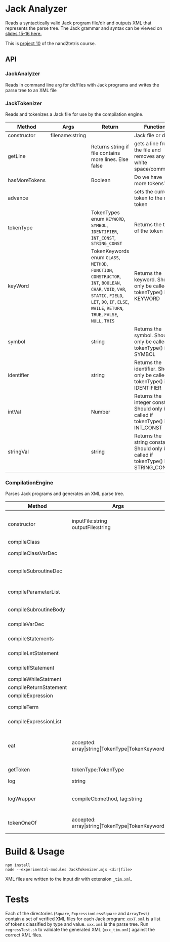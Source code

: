 # Jack Analyzer

Reads a syntactically valid Jack program file/dir and outputs XML that represents the parse tree. The Jack grammar and syntax can be viewed on [slides 15-16 here.](http://nand2tetris.org/lectures/PDF/lecture%2010%20compiler%20I.pdf)

This is [project 10](http://nand2tetris.org/10.php) of the nand2tetris course.

## API

### JackAnalyzer
Reads in command line arg for dir/files with Jack programs and writes the parse tree to an XML file

### JackTokenizer
Reads and tokenizes a Jack file for use by the compilation engine.

|Method|Args|Return|Function|
|---|---|---|---|
|constructor|filename:string||Jack file or dir|
|getLine||Returns string if file contains more lines. Else false|gets a line from the file and removes any white space/comments|
|hasMoreTokens||Boolean|Do we have more tokens?|
|advance|||sets the current token to the next token|
|tokenType||TokenTypes enum `KEYWORD`, `SYMBOL`, `IDENTIFIER`, `INT_CONST`, `STRING_CONST`|Returns the type of the token|
|keyWord||TokenKeywords enum `CLASS`, `METHOD`, `FUNCTION`, `CONSTRUCTOR`, `INT`, `BOOLEAN`, `CHAR`, `VOID`, `VAR`, `STATIC`, `FIELD`, `LET`, `DO`, `IF`, `ELSE`, `WHILE`, `RETURN`, `TRUE`, `FALSE`, `NULL`, `THIS`|Returns the keyword. Should only be called if tokenType() is KEYWORD|
|symbol||string|Returns the symbol. Should only be called if tokenType() is SYMBOL|
|identifier||string|Returns the identifier. Should only be called if tokenType() is IDENTIFIER|
|intVal||Number|Returns the integer constant. Should only be called if tokenType() is INT_CONST|
|stringVal||string|Returns the string constant. Should only be called if tokenType() is STRING_CONST|

### CompilationEngine
Parses Jack programs and generates an XML parse tree.

|Method|Args|Return|Function|
|---|---|---|---|
|constructor|inputFile:string<br>outputFile:string||Creates a new instance with the given input Jack program and writes the XML data to the given output.|
|compileClass|||Compiles a complete class|
|compileClassVarDec|||Compiles a static/field declaration/s|
|compileSubroutineDec|||Compiles a constructor/method/function declaration|
|compileParameterList|||Compiles a possiblly empty subroutine parameter list not including the parentheses|
|compileSubroutineBody|||Compiles a subroutine body including the curly braces|
|compileVarDec|||Compiles a local variable declaration|
|compileStatements|||Compiles a sequence of statements|
|compileLetStatement|||Compiles an let (assignment) statement|
|compileIfStatement|||Compiles an if statement with an optional else|
|compileWhileStatment|||Compiles a while statement|
|compileReturnStatement|||Compiles a return statement|
|compileExpression|||Compiles an expression|
|compileTerm|||Compiles a term. Part of an expression|
|compileExpressionList|||Compiles an list of arguments|
|eat|accepted:<br>array\|string\|TokenType\|TokenKeyword||Checks the current token is in the token whitelist. If true, advances to next token. Else throws error due to invalid syntax|
|getToken|tokenType:TokenType|token value|Get the current token value given a token type|
|log|string||Logs the token seen in XML|
|logWrapper|compileCb:method, tag:string|Logs open/closing tags around a compileMethod|
|tokenOneOf|accepted:<br>array\|string\|TokenType\|TokenKeyword|boolean|Checks whether current token belongs to one of the given tokens|

# Build & Usage
```
npm install
node --experimental-modules JackTokenizer.mjs <dir|file>
```
XML files are written to the input dir with extension `_tim.xml`.

# Tests
Each of the directories (`Square`, `ExpressionLessSquare` and `ArrayTest`) contain a set of verified XML files for each Jack program: `xxxT.xml` is a list of tokens classified by type and value. `xxx.xml` is the parse tree. Run `regressTest.sh` to validate the generated XML (`xxx_tim.xml`) against the correct XML files.
